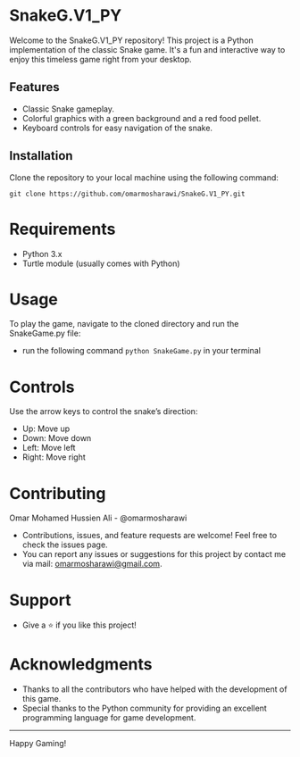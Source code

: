 # SnakeG.V1_PY
Welcome to the SnakeG.V1_PY repository! This project is a Python implementation of the classic Snake game. It's a fun and interactive way to enjoy this timeless game right from your desktop.

## Features
- Classic Snake gameplay.
- Colorful graphics with a green background and a red food pellet.
- Keyboard controls for easy navigation of the snake.

## Installation
Clone the repository to your local machine using the following command:
```
git clone https://github.com/omarmosharawi/SnakeG.V1_PY.git
```

# Requirements
- Python 3.x
- Turtle module (usually comes with Python)

# Usage
To play the game, navigate to the cloned directory and run the SnakeGame.py file:
- run the following command `python SnakeGame.py` in your terminal

# Controls
Use the arrow keys to control the snake’s direction:
- Up: Move up
- Down: Move down
- Left: Move left
- Right: Move right

# Contributing
Omar Mohamed Hussien Ali - @omarmosharawi
- Contributions, issues, and feature requests are welcome! Feel free to check the issues page.
- You can report any issues or suggestions for this project by contact me via mail: omarmosharawi@gmail.com.

# Support
- Give a ⭐️ if you like this project!

# Acknowledgments
- Thanks to all the contributors who have helped with the development of this game.
- Special thanks to the Python community for providing an excellent programming language for game development.

---
Happy Gaming!
